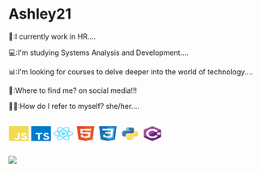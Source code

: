 # Ashley21
📍:I currently work in HR....

💻:I'm studying Systems Analysis and Development....

📊:I'm looking for courses to delve deeper into the world of technology....

👾:Where to find me? on social media!!!

🧜‍♀️:How do I refer to myself? she/her....

<div style="display: inline_block"><br>
  <img align="center" alt="ASH-Js" height="30" width="40" src="https://raw.githubusercontent.com/devicons/devicon/master/icons/javascript/javascript-plain.svg">
  <img align="center" alt="ASH-Ts" height="30" width="40" src="https://raw.githubusercontent.com/devicons/devicon/master/icons/typescript/typescript-plain.svg">
  <img align="center" alt="ASH-React" height="30" width="40" src="https://raw.githubusercontent.com/devicons/devicon/master/icons/react/react-original.svg">
  <img align="center" alt="ASH-HTML" height="30" width="40" src="https://raw.githubusercontent.com/devicons/devicon/master/icons/html5/html5-original.svg">
  <img align="center" alt="ASH-CSS" height="30" width="40" src="https://raw.githubusercontent.com/devicons/devicon/master/icons/css3/css3-original.svg">
  <img align="center" alt="ASH-Python" height="30" width="40" src="https://raw.githubusercontent.com/devicons/devicon/master/icons/python/python-original.svg">
  <img align="center" alt="ASH-Csharp" height="30" width="40" src="https://raw.githubusercontent.com/devicons/devicon/master/icons/csharp/csharp-original.svg">
</div>

  ##

  <div>
<a href="https://https://www.instagram.com/@babyzinha_087" targe=_blanck"><img src="httsp:img.shields.io?badge?-instragam-%23E4405F?style=for-the-badge&logo=instragam&amlogo=wite" targe"_blank"></a>
</div>
 
